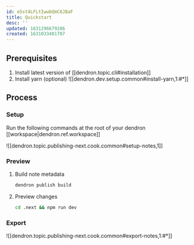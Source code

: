 ```yaml
---
id: e5st4LFLtIwwbQmC6JBaF
title: Quickstart
desc: ''
updated: 1631296679286
created: 1631033401707
---
```


## Prerequisites
1. Install latest version of [[dendron.topic.cli#installation]]
1. Install yarn (optional)
![[dendron.dev.setup.common#install-yarn,1:#*]]

## Process

### Setup
Run the following commands at the root of your dendron [[workspace|dendron.ref.workspace]]

![[dendron.topic.publishing-next.cook.common#setup-notes,1]]

### Preview
1. Build note metadata
    ```sh
    dendron publish build
    ```
1. Preview changes
    ```sh
    cd .next && npm run dev
    ```
### Export

![[dendron.topic.publishing-next.cook.common#export-notes,1:#*]]

<!-- ## Manual Process

Under the hood, Dendron Next Publishing is just NextJs with some defaults. Instead of using `dendron publish init`, you can also manually pull down the repository by running the following command in your workspace.

### Initializing nextjs
```
git clone https://github.com/dendronhq/nextjs-template.git .next
```
 -->
